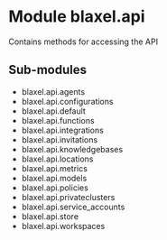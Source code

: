 Module blaxel.api
=================
Contains methods for accessing the API

Sub-modules
-----------
* blaxel.api.agents
* blaxel.api.configurations
* blaxel.api.default
* blaxel.api.functions
* blaxel.api.integrations
* blaxel.api.invitations
* blaxel.api.knowledgebases
* blaxel.api.locations
* blaxel.api.metrics
* blaxel.api.models
* blaxel.api.policies
* blaxel.api.privateclusters
* blaxel.api.service_accounts
* blaxel.api.store
* blaxel.api.workspaces
